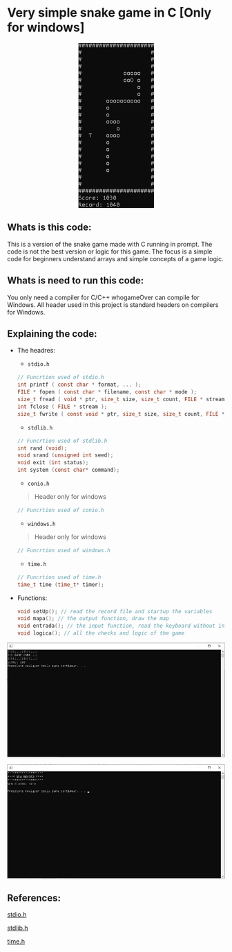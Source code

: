 # Very simple snake game in C [Only for windows]

<p align="center">
  <img src=".img/jogoMap.png">
</p>

## Whats is this code:

This is a version of the snake game made with C running in prompt. The code is not the best version or logic for this game. The focus is a simple code for beginners understand arrays and simple concepts of a game logic.

## Whats is need to run this code:

You only need a compiler for C/C++ whogameOver can compile for Windows. All header used in this project is standard headers on compilers for Windows.

## Explaining the code:

- The headres:
    - ```stdio.h```
    
    ```c
    // Funcrtion used of stdio.h
    int printf ( const char * format, ... );
    FILE * fopen ( const char * filename, const char * mode );
    size_t fread ( void * ptr, size_t size, size_t count, FILE * stream );
    int fclose ( FILE * stream );
    size_t fwrite ( const void * ptr, size_t size, size_t count, FILE * stream );
    ```
    - ```stdlib.h```
    ```c
    // Funcrtion used of stdlib.h
    int rand (void);
    void srand (unsigned int seed);
    void exit (int status);
    int system (const char* command);
    ```
    - ```conio.h```
    
    >Header only for windows
    ```c
    // Funcrtion used of conio.h
    
    ```
    - ```windows.h```
    
    >Header only for windows
    ```c
    // Funcrtion used of windows.h
    
    ```
    - ```time.h```
    ```c
    // Funcrtion used of time.h
    time_t time (time_t* timer);
    
    ```
- Functions:
    ```c
    void setUp(); // read the record file and startup the variables
    void mapa(); // the output function, draw the map
    void entrada(); // the input function, read the keyboard without interruptions
    void logica(); // all the checks and logic of the game    
    ```




<p align="center">
  <img src=".img/gameOver.PNG">
</p>

<p align="center">
  <img src=".img/record.PNG">
</p>





## References:

[stdio.h](http://www.cplusplus.com/reference/cstdio/)

[stdlib.h](http://www.cplusplus.com/reference/cstdlib/)

[time.h](http://www.cplusplus.com/reference/ctime/)